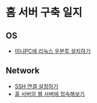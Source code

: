 # 홈 서버 구축 일지

## OS

- [미니PC에 리눅스 우분투 설치하기](./docs/2025-07-08/[2025-07-08]%20미니PC에%20리눅스%20우분투%20설치하기.md)

## Network

- [SSH 연결 설정하기](./docs/2025-07-09/[2025-07-09]%20SSH%20연결%20설정하기.md)
- [홈 서버의 웹 서버에 접속해보기](./docs/2025-07-10/[2025-07-10]%20홈%20서버의%20웹%20서버에%20접속해보기.md)
